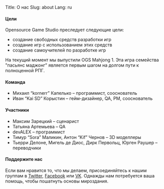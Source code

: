 Title: О нас 
Slug: about
Lang: ru

#### Цели

Opensource Game Studio преследует следующие цели:

* создание свободных средств разработки игр
* создание игр с использованием этих средств
* создание самоучителей по разработке игр

На текущий момент мы выпустили OGS Mahjong 1. Эта игра семейства "пасьянс маджонг"
является первым шагом на долгом пути к полноценной РПГ.

#### Команда

* Михаил “kornerr” Капелько – программист, сооснователь
* Иван “Kai SD” Корыстин – гейм-дизайнер, QA, PM, сооснователь

#### Участники

* Максим Зарецкий – сценарист
* Татьяна Артемьева – QA
* devALEX – программист
* Тимур “Sora” Маликин, Антон “Kif” Чернов – 3D моделлеры
* Тьерри Делоне, Мигель де Диос, Дирк Первольц, Юрген Раушер – переводчики

#### Поддержите нас 

Если вам нравится то, что мы делаем, присоединяйтесь к нашим группам в
[Twitter][tw], [Facebook][fb] или [VK][vk].
Однажды нам потребуется ваша помощь, чтобы пошатнуть основы мироздания.

[tw]: https://twitter.com/OpenGameStudio
[fb]: https://www.facebook.com/groups/162611230470183
[vk]: https://vk.com/opengamestudo
